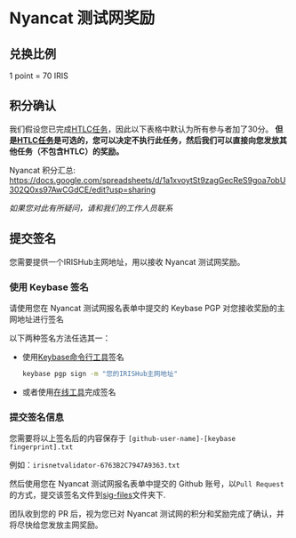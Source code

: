# Nyancat 测试网奖励

## 兑换比例

1 point = 70 IRIS

## 积分确认

我们假设您已完成[HTLC任务](../README.md#htlc-tasks)，因此以下表格中默认为所有参与者加了30分。 **但是[HTLC任务](../README.md#htlc-tasks)是可选的，您可以决定不执行此任务，然后我们可以直接向您发放其他任务（不包含HTLC）的奖励。**

Nyancat 积分汇总: <https://docs.google.com/spreadsheets/d/1a1xvoytSt9zagGecReS9goa7obU302Q0xs97AwCGdCE/edit?usp=sharing>

*如果您对此有所疑问，请和我们的工作人员联系*

## 提交签名

您需要提供一个IRISHub主网地址，用以接收 Nyancat 测试网奖励。

### 使用 Keybase 签名

请使用您在 Nyancat 测试网报名表单中提交的 Keybase PGP 对您接收奖励的主网地址进行签名

以下两种签名方法任选其一：

- 使用[Keybase命令行工具](https://keybase.io/docs/command_line)签名

    ```bash
    keybase pgp sign -m "您的IRISHub主网地址"
    ```

- 或者使用[在线工具](https://keybase.io/sign)完成签名

### 提交签名信息

您需要将以上签名后的内容保存于 `[github-user-name]-[keybase fingerprint].txt`

例如：`irisnetvalidator-6763B2C7947A9363.txt`

然后使用您在 Nyancat 测试网报名表单中提交的 Github 账号，以`Pull Request`的方式，提交该签名文件到[sig-files](https://github.com/irisnet/testnets/tree/master/nyancat/v0.16/reward-claims/sig-files)文件夹下.

团队收到您的 PR 后，视为您已对 Nyancat 测试网的积分和奖励完成了确认，并将尽快给您发放主网奖励。
